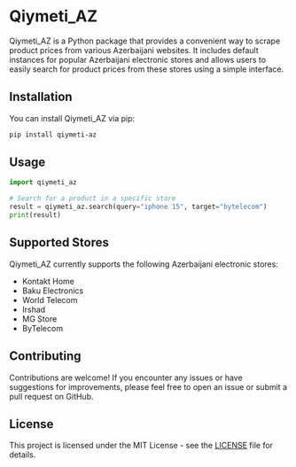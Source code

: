 
# Qiymeti_AZ

Qiymeti_AZ is a Python package that provides a convenient way to scrape product prices from various Azerbaijani websites. It includes default instances for popular Azerbaijani electronic stores and allows users to easily search for product prices from these stores using a simple interface.

## Installation

You can install Qiymeti_AZ via pip:

```bash
pip install qiymeti-az
```

## Usage

```python
import qiymeti_az

# Search for a product in a specific store
result = qiymeti_az.search(query="iphone 15", target="bytelecom")
print(result)
```

## Supported Stores

Qiymeti_AZ currently supports the following Azerbaijani electronic stores:

- Kontakt Home
- Baku Electronics
- World Telecom
- Irshad
- MG Store
- ByTelecom

## Contributing

Contributions are welcome! If you encounter any issues or have suggestions for improvements, please feel free to open an issue or submit a pull request on GitHub.

## License

This project is licensed under the MIT License - see the [LICENSE](LICENSE) file for details.
